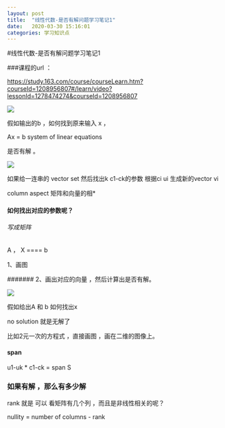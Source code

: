 ```yaml
---
layout: post
title:  "线性代数-是否有解问题学习笔记1"
date:   2020-03-30 15:16:01
categories: 学习知识点
---
```


#线性代数-是否有解问题学习笔记1

###课程的url ：

https://study.163.com/course/courseLearn.htm?courseId=1208956807#/learn/video?lessonId=1278474274&courseId=1208956807

![](https://raw.githubusercontent.com/maolilai/maolilai.github.io/master/_posts/assets/2020-03-30-线性代数是否有解-b50b3d87.png)

假如输出的b ，如何找到原来输入 x ，

Ax = b
system of linear equations

是否有解 。

![](https://raw.githubusercontent.com/maolilai/maolilai.github.io/master/_posts/assets/2020-03-30-线性代数是否有解-b3a05e2f.png)

如果给一连串的 vector set
然后找出k c1-ck的参数
根据ci ui 生成新的vector vi

column aspect
矩阵和向量的相*  

#### 如何找出对应的参数呢？

###### 写成矩阵

A ， X  ====  b

1、画图



####### 2、画出对应的向量 ，然后计算出是否有解。

![](https://raw.githubusercontent.com/maolilai/maolilai.github.io/master/_posts/assets/2020-03-30-线性代数是否有解-26f4c212.png)

假如给出A 和 b 如何找出x


no solution 就是无解了

比如2元一次的方程式 ，直接画图 ，画在二维的图像上。


#### span

 u1-uk *  c1-ck = span S


### 如果有解 ，那么有多少解

 rank 就是 可以 看矩阵有几个列 ，而且是非线性相关的呢？

 nullity =  number of columns - rank
